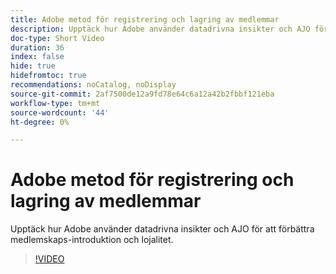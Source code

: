 ```yaml
---
title: Adobe metod för registrering och lagring av medlemmar
description: Upptäck hur Adobe använder datadrivna insikter och AJO för att förbättra medlemskaps-introduktion och lojalitet.
doc-type: Short Video
duration: 36
index: false
hide: true
hidefromtoc: true
recommendations: noCatalog, noDisplay
source-git-commit: 2af7500de12a9fd78e64c6a12a42b2fbbf121eba
workflow-type: tm+mt
source-wordcount: '44'
ht-degree: 0%

---
```



# Adobe metod för registrering och lagring av medlemmar

Upptäck hur Adobe använder datadrivna insikter och AJO för att förbättra medlemskaps-introduktion och lojalitet.

<!-- 62_S655_3442541_35_adobes-approach-to-member-onboarding-and-retention -->
>[!VIDEO](https://video.tv.adobe.com/v/3458282/?learn=on&enablevpops=true)
